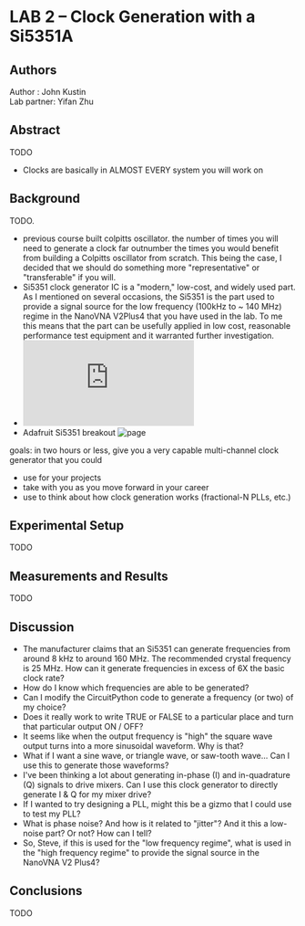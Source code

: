 # LAB 2 – Clock Generation with a Si5351A

## Authors

Author : John Kustin  
Lab partner: Yifan Zhu

## Abstract
TODO
- Clocks are basically in ALMOST EVERY system you will work on
## Background

TODO.
- previous course built colpitts oscillator. the number of times you will need to generate a clock far outnumber the times you would benefit from building a Colpitts oscillator from scratch. This being the case, I decided that we should do something more "representative" or "transferable" if you will.
- Si5351 clock generator IC is a "modern," low-cost, and widely used part. As I mentioned on several occasions, the Si5351 is the part used to provide a signal source for the low frequency (100kHz to ~ 140 MHz) regime in the NanoVNA V2Plus4 that you have used in the lab. To me this means that the part can be usefully applied in low cost, reasonable performance test equipment and it warranted further investigation.
- ![Si5351 datasheet](https://cdn-shop.adafruit.com/datasheets/Si5351.pdf)
- Adafruit Si5351 breakout ![page](https://learn.adafruit.com/adafruit-si5351-clock-generator-breakout/downloads)

goals:
in two hours or less, give you a very capable multi-channel clock generator that you could
- use for your projects
- take with you as you move forward in your career
- use to think about how clock generation works (fractional-N PLLs, etc.)


## Experimental Setup

TODO

## Measurements and Results

TODO

## Discussion

- The manufacturer claims that an Si5351 can generate frequencies from around 8 kHz to around 160 MHz. The recommended crystal frequency is 25 MHz. How can it generate frequencies in excess of 6X the basic clock rate?
- How do I know which frequencies are able to be generated?
- Can I modify the CircuitPython code to generate a frequency (or two) of my choice?
- Does it really work to write TRUE or FALSE to a particular place and turn that particular output ON / OFF?
- It seems like when the output frequency is "high" the square wave output turns into a more sinusoidal waveform. Why is that?
- What if I want a sine wave, or triangle wave, or saw-tooth wave... Can I use this to generate those waveforms?
- I've been thinking a lot about generating in-phase (I) and in-quadrature (Q) signals to drive mixers. Can I use this clock generator to directly generate I & Q for my mixer drive?
- If I wanted to try designing a PLL, might this be a gizmo that I could use to test my PLL?
- What is phase noise? And how is it related to "jitter"? And it this a low-noise part? Or not? How can I tell?
- So, Steve, if this is used for the "low frequency regime", what is used in the "high frequency regime" to provide the signal source in the NanoVNA V2 Plus4?

## Conclusions

TODO

